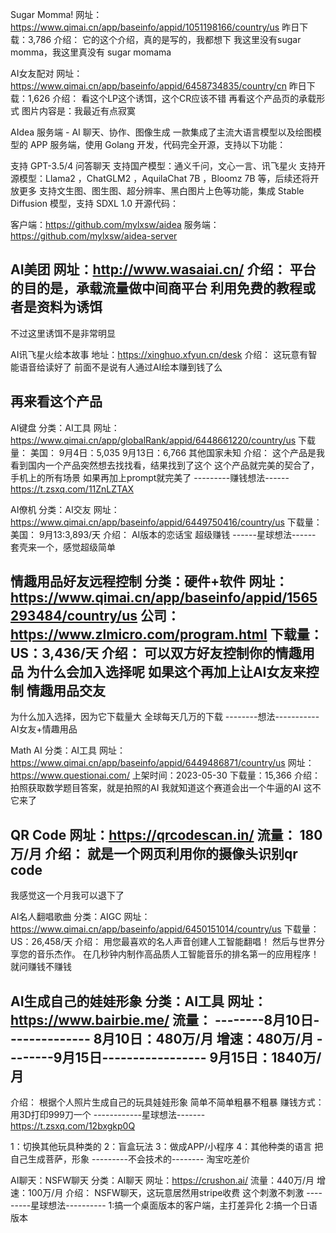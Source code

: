 Sugar Momma!
网址：https://www.qimai.cn/app/baseinfo/appid/1051198166/country/us
昨日下载：3,786
介绍：
它的这个介绍，真的是写的，我都想下
我这里没有sugar momma，我这里真没有 sugar momama


AI女友配对
网址：https://www.qimai.cn/app/baseinfo/appid/6458734835/country/cn
昨日下载：1,626
介绍：
看这个LP这个诱饵，这个CR应该不错
再看这个产品页的承载形式
图片内容是：我最近有点寂寞


AIdea 服务端 - AI 聊天、协作、图像生成
一款集成了主流大语言模型以及绘图模型的 APP 服务端，使用 Golang 开发，代码完全开源，支持以下功能：

支持 GPT-3.5/4 问答聊天
支持国产模型：通义千问，文心一言、讯飞星火
支持开源模型：Llama2 ，ChatGLM2 ，AquilaChat 7B ，Bloomz 7B 等，后续还将开放更多
支持文生图、图生图、超分辨率、黑白图片上色等功能，集成 Stable Diffusion 模型，支持 SDXL 1.0
开源代码：

客户端：https://github.com/mylxsw/aidea
服务端：https://github.com/mylxsw/aidea-server


AI美团
网址：http://www.wasaiai.cn/
介绍：
平台的目的是，承载流量做中间商平台
利用免费的教程或者是资料为诱饵
---------------------------
不过这里诱饵不是非常明显

AI讯飞星火绘本故事
地址：https://xinghuo.xfyun.cn/desk
介绍：
这玩意有智能语音给读好了
前面不是说有人通过AI绘本赚到钱了么


再来看这个产品
------------------------
AI键盘
分类：AI工具
网址：https://www.qimai.cn/app/globalRank/appid/6448661220/country/us
下载量：
美国：
9月4日：5,035
9月13日：6,766
其他国家未知
介绍：
这个产品是我看到国内一个产品突然想去找找看，结果找到了这个
这个产品就完美的契合了，手机上的所有场景
如果再加上prompt就完美了
---------赚钱想法------
https://t.zsxq.com/11ZnLZTAX


AI僚机
分类：AI交友
网址：https://www.qimai.cn/app/baseinfo/appid/6449750416/country/us
下载量：
美国：
9月13:3,893/天
介绍：
AI版本的恋话宝
超级赚钱
------星球想法------
套壳来一个，感觉超级简单


情趣用品好友远程控制
分类：硬件+软件
网址：https://www.qimai.cn/app/baseinfo/appid/1565293484/country/us
公司：https://www.zlmicro.com/program.html
下载量：
US：3,436/天
介绍：
可以双方好友控制你的情趣用品
为什么会加入选择呢
如果这个再加上让AI女友来控制
情趣用品交友
------------------------
为什么加入选择，因为它下载量大
全球每天几万的下载
--------想法-----------
AI女友+情趣用品



Math AI
分类：AI工具
网址：https://www.qimai.cn/app/baseinfo/appid/6449486871/country/us
网址：https://www.questionai.com/
上架时间：2023-05-30
下载量：15,366
介绍：
拍照获取数学题目答案，就是拍照的AI
我就知道这个赛道会出一个牛逼的AI
这不它来了


QR Code
网址：https://qrcodescan.in/
流量：
180万/月
介绍：
就是一个网页利用你的摄像头识别qr code
---------------------------
我感觉这一个月我可以退下了


AI名人翻唱歌曲
分类：AIGC
网址：https://www.qimai.cn/app/baseinfo/appid/6450151014/country/us
下载量：
US：26,458/天
介绍：
用您最喜欢的名人声音创建人工智能翻唱！ 然后与世界分享您的音乐杰作。 
在几秒钟内制作高品质人工智能音乐的排名第一的应用程序！
就问赚钱不赚钱


AI生成自己的娃娃形象
分类：AI工具
网址：https://www.bairbie.me/
流量：
--------8月10日--------------
8月10日：480万/月
增速：480万/月
--------9月15日-----------------
9月15日：1840万/月
----------------------------
介绍：
根据个人照片生成自己的玩具娃娃形象
简单不简单粗暴不粗暴
赚钱方式：
用3D打印999刀一个
------------星球想法-------
https://t.zsxq.com/12bxgkp0Q

1：切换其他玩具种类的
2：盲盒玩法
3：做成APP/小程序
4：其他种类的语言
把自己生成菩萨，形象
---------不会技术的--------
淘宝吃差价

AI聊天：NSFW聊天
分类：AI聊天
网址：https://crushon.ai/
流量：440万/月
增速：100万/月
介绍：
NSFW聊天，这玩意居然用stripe收费
这个刺激不刺激
---------星球想法----------
1:搞一个桌面版本的客户端，主打差异化
2:搞一个日语版本



